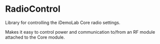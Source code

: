 # RadioControl
Library for controlling the iDemoLab Core radio settings.

Makes it easy to control power and communication to/from an RF module attached to the Core module.
